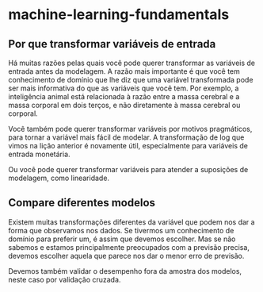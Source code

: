 # machine-learning-fundamentals

## Por que transformar variáveis de entrada

Há muitas razões pelas quais você pode querer transformar as variáveis de entrada antes da modelagem. A razão mais importante é que você tem conhecimento de domínio que lhe diz que uma variável transformada pode ser mais informativa do que as variáveis ​​que você tem. Por exemplo, a inteligência animal está relacionada à razão entre a massa cerebral e a massa corporal em dois terços, e não diretamente à massa cerebral ou corporal.

Você também pode querer transformar variáveis por motivos pragmáticos, para tornar a variável mais fácil de modelar. A transformação de log que vimos na lição anterior é novamente útil, especialmente para variáveis de entrada monetária.

Ou você pode querer transformar variáveis para atender a suposições de modelagem, como linearidade.

## Compare diferentes modelos 
Existem muitas transformações diferentes da variável que podem nos dar a forma que observamos nos dados. Se tivermos um conhecimento de domínio para preferir um, é assim que devemos escolher. Mas se não sabemos e estamos principalmente preocupados com a previsão precisa, devemos escolher aquela que parece nos dar o menor erro de previsão.

Devemos também validar o desempenho fora da amostra dos modelos, neste caso por validação cruzada. 
